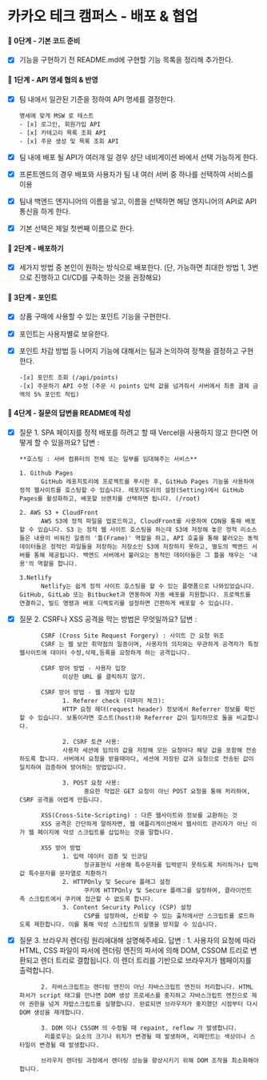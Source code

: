 # 카카오 테크 캠퍼스 - 배포 & 협업

#### 🚀 0단계 - 기본 코드 준비

- [x] 기능을 구현하기 전 README.md에 구현할 기능 목록을 정리해 추가한다.

#### 🚀 1단계 - API 명세 협의 & 반영

- [x] 팀 내에서 일관된 기준을 정하여 API 명세를 결정한다.

      명세에 맞게 MSW 로 테스트
      - [x] 로그인, 회원가입 API
      - [x] 카테고리 목록 조회 API
      - [x] 주문 생성 및 목록 조회 API

- [x] 팀 내에 배포 될 API가 여러개 일 경우 상단 네비게이션 바에서 선택 가능하게 한다.

- [x] 프론트엔드의 경우 배포와 사용자가 팀 내 여러 서버 중 하나를 선택하여 서비스를 이용

- [x] 팀내 백엔드 엔지니어의 이름을 넣고, 이름을 선택하면 해당 엔지니어의 API로 API통신을 하게 한다.

- [x] 기본 선택은 제일 첫번째 이름으로 한다.

#### 🚀 2단계 - 배포하기

- [x] 세가지 방법 중 본인이 원하는 방식으로 배포한다.
      (단, 가능하면 최대한 방법 1, 3번으로 진행하고 CI/CD를 구축하는 것을 권장해요)

#### 🚀 3단계 - 포인트

- [x] 상품 구매에 사용할 수 있는 포인트 기능을 구현한다.

- [x] 포인트는 사용자별로 보유한다.

- [x] 포인트 차감 방법 등 나머지 기능에 대해서는 팀과 논의하여 정책을 결정하고 구현한다.

      -[x] 포인트 조회 (/api/points)
      -[x] 주문하기 API 수정 (주문 시 points 입력 값을 넘겨줘서 서버에서 최종 결제 금액의 5% 포인트 적립)

#### 🚀 4단계 - 질문의 답변을 README에 작성

- [x] 질문 1. SPA 페이지를 정적 배포를 하려고 할 때 Vercel을 사용하지 않고 한다면 어떻게 할 수 있을까요?
      답변 :

      **호스팅 : 서버 컴퓨터의 전체 또는 일부를 임대해주는 서비스**

      1. Github Pages
            GitHub 레포지토리에 프로젝트를 푸시한 후, GitHub Pages 기능을 사용하여 정적 웹사이트를 호스팅할 수 있습니다. 레포지토리의 설정(Setting)에서 GitHub Pages를 활성화하고, 배포할 브랜치를 선택하면 됩니다. (/root)

      2. AWS S3 + CloudFront
            AWS S3에 정적 파일을 업로드하고, CloudFront를 사용하여 CDN을 통해 배포할 수 있습니다. S3 는 정적 웹 사이트 호스팅을 하는데 S3에 저장해 놓은 정적 리소스들은 내용이 비워진 일종의 '틀(Frame)' 역할을 하고, API 호출을 통해 불러오는 동적 데이터들은 정적인 파일들을 저장하는 저장소인 S3에 저장하지 못하고, 별도의 백엔드 서버를 통해 제공됩니다. 백엔드 서버에서 불러오는 동적인 데이터들은 그 틀을 채우는 '내용'의 역할을 합니다.

      3.Netlify
            Netlify는 쉽게 정적 사이트 호스팅을 할 수 있는 플랫폼으로 나와있었습니다. GitHub, GitLab 또는 Bitbucket과 연동하여 자동 배포를 지원합니다. 프로젝트를 연결하고, 빌드 명령과 배포 디렉토리를 설정하면 간편하게 배포할 수 있습니다.

- [x] 질문 2. CSRF나 XSS 공격을 막는 방법은 무엇일까요?
      답변 :

            CSRF (Cross Site Request Forgery) : 사이트 간 요청 위조
            CSRF 는 웹 보안 취약점의 일종이며, 사용자의 의지와는 무관하게 공격자가 특정 웹사이트에 데이터 수정,삭제,등록을 요청하게 하는 공격입니다.

            CSRF 방어 방법 - 사용자 입장
                  이상한 URL 를 클릭하지 않기.

            CSRF 방어 방법 - 웹 개발자 입장
                  1. Referer check (리퍼러 체크):
                  HTTP 요청 헤더(request header) 정보에서 Referrer 정보를 확인할 수 있습니다. 보통이라면 호스트(host)와 Referrer 값이 일치하므로 둘을 비교합니다.

                  2. CSRF 토큰 사용:
                  사용자 세션에 임의의 값을 저장해 모든 요청마다 해당 값을 포함해 전송하도록 합니다. 서버에서 요청을 받을때마다, 세션에 저장된 값과 요청으로 전송된 값이 일치하여 검증하여 방어하는 방법입니다.

                  3. POST 요청 사용:
                        중요한 작업은 GET 요청이 아닌 POST 요청을 통해 처리하여, CSRF 공격을 어렵게 만듭니다.

            XSS(Cross-Site-Scripting) : 다른 웹사이트와 정보를 교환하는 것
            XSS 공격은 간단하게 말하자면, 웹 애플리게이션에서 웹사이트 관리자가 아닌 이가 웹 페이지에 악성 스크립트를 삽입하는 것을 말합니다.

            XSS 방어 방법
                  1. 입력 데이터 검증 및 인코딩
                        정규표현식 사용해 특수문자를 입력받지 못하도록 처리하거나 입력값 특수문자를 문자열로 치환하기
                  2. HTTPOnly 및 Secure 플래그 설정
                        쿠키에 HTTPOnly 및 Secure 플래그를 설정하여, 클라이언트 측 스크립트에서 쿠키에 접근할 수 없도록 합니다.
                  3. Content Security Policy (CSP) 설정
                        CSP를 설정하여, 신뢰할 수 있는 출처에서만 스크립트를 로드하도록 제한합니다. 이를 통해 악성 스크립트의 실행을 방지할 수 있습니다.

- [x] 질문 3. 브라우저 렌더링 원리에대해 설명해주세요.
      답변 : 1. 사용자의 요청에 따라 HTML, CSS 파일이 파서에 렌더링 엔진의 파서에 의해 DOM, CSSOM 트리로 변환되고 렌더 트리로 결합됩니다. 이 렌더 트리를 기반으로 브라우저가 웹페이지를 출력합니다.

            2. 자바스크립트는 렌더링 엔진이 아닌 자바스크립트 엔진이 처리합니다. HTML 파서가 script 태그를 만나면 DOM 생성 프로세스를 중지하고 자바스크립트 엔진으로 제어 권한을 넘겨 자밥스크립트를 실행합니다. 완료되면 브라우저가 중지했던 시점부터 다시 DOM 생성을 재개합니다.

            3. DOM 이나 CSSOM 의 수정될 때 repaint, reflow 가 발생합니다.
             리플로우는 요소의 크기나 위치가 변경될 때 발생하며, 리페인트는 색상이나 스타일이 변경될 때 발생합니다.

            브라우저 렌더링 과정에서 렌더링 성능을 향상시키기 위해 DOM 조작을 최소화해야 합니다.
